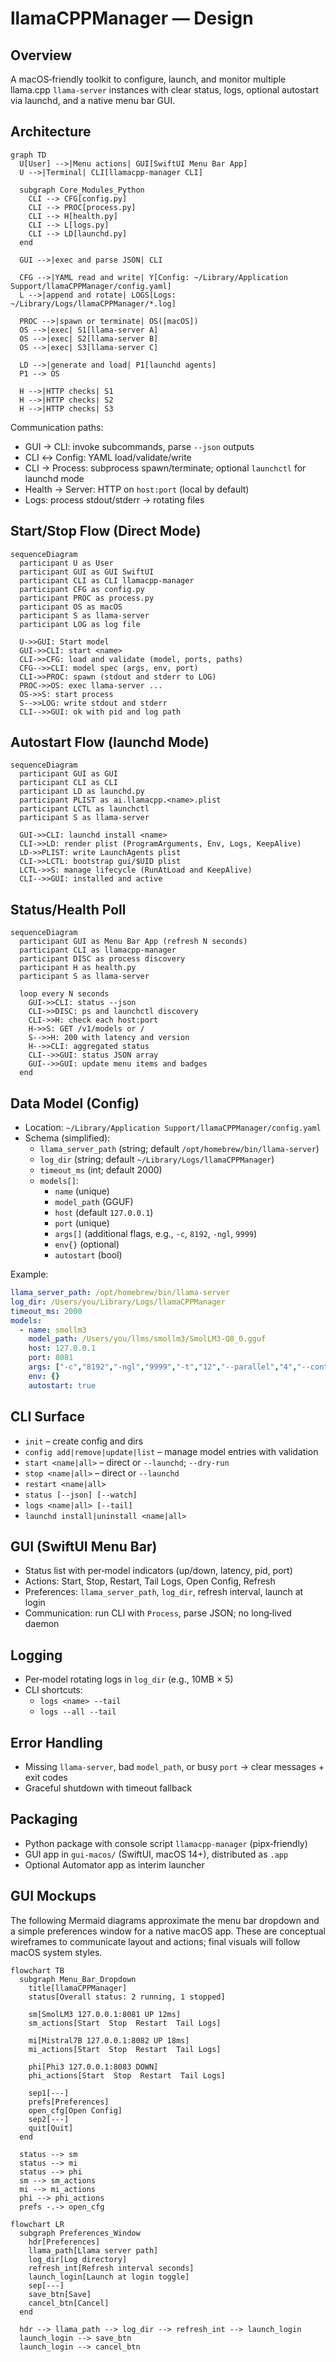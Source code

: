 # llamaCPPManager — Design

## Overview
A macOS‑friendly toolkit to configure, launch, and monitor multiple llama.cpp `llama-server` instances with clear status, logs, optional autostart via launchd, and a native menu bar GUI.

## Architecture

```mermaid
graph TD
  U[User] -->|Menu actions| GUI[SwiftUI Menu Bar App]
  U -->|Terminal| CLI[llamacpp-manager CLI]

  subgraph Core_Modules_Python
    CLI --> CFG[config.py]
    CLI --> PROC[process.py]
    CLI --> H[health.py]
    CLI --> L[logs.py]
    CLI --> LD[launchd.py]
  end

  GUI -->|exec and parse JSON| CLI

  CFG -->|YAML read and write| Y[Config: ~/Library/Application Support/llamaCPPManager/config.yaml]
  L -->|append and rotate| LOGS[Logs: ~/Library/Logs/llamaCPPManager/*.log]

  PROC -->|spawn or terminate| OS([macOS])
  OS -->|exec| S1[llama-server A]
  OS -->|exec| S2[llama-server B]
  OS -->|exec| S3[llama-server C]

  LD -->|generate and load| P1[launchd agents]
  P1 --> OS

  H -->|HTTP checks| S1
  H -->|HTTP checks| S2
  H -->|HTTP checks| S3
```

Communication paths:
- GUI → CLI: invoke subcommands, parse `--json` outputs
- CLI ↔ Config: YAML load/validate/write
- CLI → Process: subprocess spawn/terminate; optional `launchctl` for launchd mode
- Health → Server: HTTP on `host:port` (local by default)
- Logs: process stdout/stderr → rotating files

## Start/Stop Flow (Direct Mode)

```mermaid
sequenceDiagram
  participant U as User
  participant GUI as GUI SwiftUI
  participant CLI as CLI llamacpp-manager
  participant CFG as config.py
  participant PROC as process.py
  participant OS as macOS
  participant S as llama-server
  participant LOG as log file

  U->>GUI: Start model
  GUI->>CLI: start <name>
  CLI->>CFG: load and validate (model, ports, paths)
  CFG-->>CLI: model spec (args, env, port)
  CLI->>PROC: spawn (stdout and stderr to LOG)
  PROC->>OS: exec llama-server ...
  OS->>S: start process
  S-->>LOG: write stdout and stderr
  CLI-->>GUI: ok with pid and log path
```

## Autostart Flow (launchd Mode)

```mermaid
sequenceDiagram
  participant GUI as GUI
  participant CLI as CLI
  participant LD as launchd.py
  participant PLIST as ai.llamacpp.<name>.plist
  participant LCTL as launchctl
  participant S as llama-server

  GUI->>CLI: launchd install <name>
  CLI->>LD: render plist (ProgramArguments, Env, Logs, KeepAlive)
  LD->>PLIST: write LaunchAgents plist
  CLI->>LCTL: bootstrap gui/$UID plist
  LCTL->>S: manage lifecycle (RunAtLoad and KeepAlive)
  CLI-->>GUI: installed and active
```

## Status/Health Poll

```mermaid
sequenceDiagram
  participant GUI as Menu Bar App (refresh N seconds)
  participant CLI as llamacpp-manager
  participant DISC as process discovery
  participant H as health.py
  participant S as llama-server

  loop every N seconds
    GUI->>CLI: status --json
    CLI->>DISC: ps and launchctl discovery
    CLI->>H: check each host:port
    H->>S: GET /v1/models or /
    S-->>H: 200 with latency and version
    H-->>CLI: aggregated status
    CLI-->>GUI: status JSON array
    GUI-->>GUI: update menu items and badges
  end
```

## Data Model (Config)

- Location: `~/Library/Application Support/llamaCPPManager/config.yaml`
- Schema (simplified):
  - `llama_server_path` (string; default `/opt/homebrew/bin/llama-server`)
  - `log_dir` (string; default `~/Library/Logs/llamaCPPManager`)
  - `timeout_ms` (int; default 2000)
  - `models[]`:
    - `name` (unique)
    - `model_path` (GGUF)
    - `host` (default `127.0.0.1`)
    - `port` (unique)
    - `args[]` (additional flags, e.g., `-c`, `8192`, `-ngl`, `9999`)
    - `env{}` (optional)
    - `autostart` (bool)

Example:
```yaml
llama_server_path: /opt/homebrew/bin/llama-server
log_dir: /Users/you/Library/Logs/llamaCPPManager
timeout_ms: 2000
models:
  - name: smollm3
    model_path: /Users/you/llms/smollm3/SmolLM3-Q8_0.gguf
    host: 127.0.0.1
    port: 8081
    args: ["-c","8192","-ngl","9999","-t","12","--parallel","4","--cont-batching"]
    env: {}
    autostart: true
```

## CLI Surface

- `init` – create config and dirs
- `config add|remove|update|list` – manage model entries with validation
- `start <name|all>` – direct or `--launchd`; `--dry-run`
- `stop <name|all>` – direct or `--launchd`
- `restart <name|all>`
- `status [--json] [--watch]`
- `logs <name|all> [--tail]`
- `launchd install|uninstall <name|all>`

## GUI (SwiftUI Menu Bar)

- Status list with per‑model indicators (up/down, latency, pid, port)
- Actions: Start, Stop, Restart, Tail Logs, Open Config, Refresh
- Preferences: `llama_server_path`, `log_dir`, refresh interval, launch at login
- Communication: run CLI with `Process`, parse JSON; no long‑lived daemon

## Logging

- Per‑model rotating logs in `log_dir` (e.g., 10MB × 5)
- CLI shortcuts:
  - `logs <name> --tail`
  - `logs --all --tail`

## Error Handling

- Missing `llama-server`, bad `model_path`, or busy `port` → clear messages + exit codes
- Graceful shutdown with timeout fallback

## Packaging

- Python package with console script `llamacpp-manager` (pipx‑friendly)
- GUI app in `gui-macos/` (SwiftUI, macOS 14+), distributed as `.app`
- Optional Automator app as interim launcher

## GUI Mockups

The following Mermaid diagrams approximate the menu bar dropdown and a simple preferences window for a native macOS app. These are conceptual wireframes to communicate layout and actions; final visuals will follow macOS system styles.

```mermaid
flowchart TB
  subgraph Menu_Bar_Dropdown
    title[llamaCPPManager]
    status[Overall status: 2 running, 1 stopped]

    sm[SmolLM3 127.0.0.1:8081 UP 12ms]
    sm_actions[Start  Stop  Restart  Tail Logs]

    mi[Mistral7B 127.0.0.1:8082 UP 18ms]
    mi_actions[Start  Stop  Restart  Tail Logs]

    phi[Phi3 127.0.0.1:8083 DOWN]
    phi_actions[Start  Stop  Restart  Tail Logs]

    sep1[---]
    prefs[Preferences]
    open_cfg[Open Config]
    sep2[---]
    quit[Quit]
  end

  status --> sm
  status --> mi
  status --> phi
  sm --> sm_actions
  mi --> mi_actions
  phi --> phi_actions
  prefs -.-> open_cfg
```

```mermaid
flowchart LR
  subgraph Preferences_Window
    hdr[Preferences]
    llama_path[Llama server path]
    log_dir[Log directory]
    refresh_int[Refresh interval seconds]
    launch_login[Launch at login toggle]
    sep[---]
    save_btn[Save]
    cancel_btn[Cancel]
  end

  hdr --> llama_path --> log_dir --> refresh_int --> launch_login
  launch_login --> save_btn
  launch_login --> cancel_btn
```
